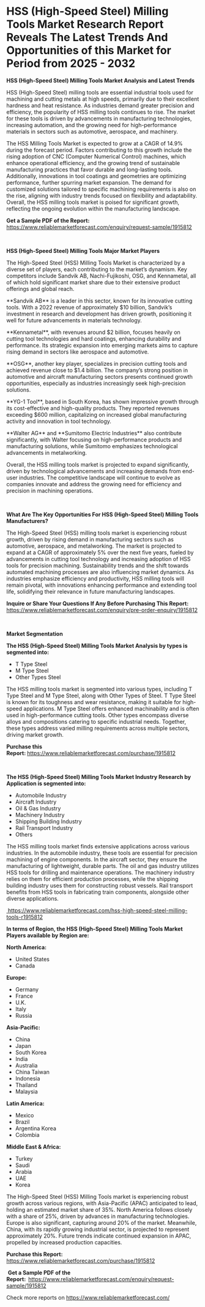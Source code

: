 <p><h1>HSS (High-Speed Steel) Milling Tools Market Research Report Reveals The Latest Trends And Opportunities of this Market for Period from 2025 - 2032</h1></p><p><strong>HSS (High-Speed Steel) Milling Tools Market Analysis and Latest Trends</strong></p>
<p><p>HSS (High-Speed Steel) milling tools are essential industrial tools used for machining and cutting metals at high speeds, primarily due to their excellent hardness and heat resistance. As industries demand greater precision and efficiency, the popularity of HSS milling tools continues to rise. The market for these tools is driven by advancements in manufacturing technologies, increasing automation, and the growing need for high-performance materials in sectors such as automotive, aerospace, and machinery.</p><p>The HSS Milling Tools Market is expected to grow at a CAGR of 14.9% during the forecast period. Factors contributing to this growth include the rising adoption of CNC (Computer Numerical Control) machines, which enhance operational efficiency, and the growing trend of sustainable manufacturing practices that favor durable and long-lasting tools. Additionally, innovations in tool coatings and geometries are optimizing performance, further spurring market expansion. The demand for customized solutions tailored to specific machining requirements is also on the rise, aligning with industry trends focused on flexibility and adaptability. Overall, the HSS milling tools market is poised for significant growth, reflecting the ongoing evolution within the manufacturing landscape.</p></p>
<p><strong>Get a Sample PDF of the Report:&nbsp;</strong> <a href="https://www.reliablemarketforecast.com/enquiry/request-sample/1915812?utm_campaign=2145&utm_medium=2&utm_source=Github&utm_content=ia&utm_term=10022025&utm_id=hss-high-speed-steel-milling-tools">https://www.reliablemarketforecast.com/enquiry/request-sample/1915812</a></p>
<p>&nbsp;</p>
<p><strong>HSS (High-Speed Steel) Milling Tools Major Market Players</strong></p>
<p><p>The High-Speed Steel (HSS) Milling Tools Market is characterized by a diverse set of players, each contributing to the market’s dynamism. Key competitors include Sandvik AB, Nachi-Fujikoshi, OSG, and Kennametal, all of which hold significant market share due to their extensive product offerings and global reach.</p><p>**Sandvik AB** is a leader in this sector, known for its innovative cutting tools. With a 2022 revenue of approximately $10 billion, Sandvik’s investment in research and development has driven growth, positioning it well for future advancements in materials technology.</p><p>**Kennametal**, with revenues around $2 billion, focuses heavily on cutting tool technologies and hard coatings, enhancing durability and performance. Its strategic expansion into emerging markets aims to capture rising demand in sectors like aerospace and automotive.</p><p>**OSG**, another key player, specializes in precision cutting tools and achieved revenue close to $1.4 billion. The company’s strong position in automotive and aircraft manufacturing sectors presents continued growth opportunities, especially as industries increasingly seek high-precision solutions.</p><p>**YG-1 Tool**, based in South Korea, has shown impressive growth through its cost-effective and high-quality products. They reported revenues exceeding $600 million, capitalizing on increased global manufacturing activity and innovation in tool technology.</p><p>**Walter AG** and **Sumitomo Electric Industries** also contribute significantly, with Walter focusing on high-performance products and manufacturing solutions, while Sumitomo emphasizes technological advancements in metalworking.</p><p>Overall, the HSS milling tools market is projected to expand significantly, driven by technological advancements and increasing demands from end-user industries. The competitive landscape will continue to evolve as companies innovate and address the growing need for efficiency and precision in machining operations.</p></p>
<p>&nbsp;</p>
<p><strong>What Are The Key Opportunities For HSS (High-Speed Steel) Milling Tools Manufacturers?</strong></p>
<p><p>The High-Speed Steel (HSS) milling tools market is experiencing robust growth, driven by rising demand in manufacturing sectors such as automotive, aerospace, and metalworking. The market is projected to expand at a CAGR of approximately 5% over the next five years, fueled by advancements in cutting tool technology and increasing adoption of HSS tools for precision machining. Sustainability trends and the shift towards automated machining processes are also influencing market dynamics. As industries emphasize efficiency and productivity, HSS milling tools will remain pivotal, with innovations enhancing performance and extending tool life, solidifying their relevance in future manufacturing landscapes.</p></p>
<p><strong>Inquire or Share Your Questions If Any Before Purchasing This Report:</strong> <a href="https://www.reliablemarketforecast.com/enquiry/pre-order-enquiry/1915812?utm_campaign=2145&utm_medium=2&utm_source=Github&utm_content=ia&utm_term=10022025&utm_id=hss-high-speed-steel-milling-tools">https://www.reliablemarketforecast.com/enquiry/pre-order-enquiry/1915812</a></p>
<p>&nbsp;</p>
<p><strong>Market Segmentation</strong></p>
<p><strong>The HSS (High-Speed Steel) Milling Tools Market Analysis by types is segmented into:</strong></p>
<p><ul><li>T Type Steel</li><li>M Type Steel</li><li>Other Types Steel</li></ul></p>
<p><p>The HSS milling tools market is segmented into various types, including T Type Steel and M Type Steel, along with Other Types of Steel. T Type Steel is known for its toughness and wear resistance, making it suitable for high-speed applications. M Type Steel offers enhanced machinability and is often used in high-performance cutting tools. Other types encompass diverse alloys and compositions catering to specific industrial needs. Together, these types address varied milling requirements across multiple sectors, driving market growth.</p></p>
<p><strong>Purchase this Report:&nbsp;</strong><a href="https://www.reliablemarketforecast.com/purchase/1915812?utm_campaign=2145&utm_medium=2&utm_source=Github&utm_content=ia&utm_term=10022025&utm_id=hss-high-speed-steel-milling-tools">https://www.reliablemarketforecast.com/purchase/1915812</a></p>
<p>&nbsp;</p>
<p><strong>The HSS (High-Speed Steel) Milling Tools Market Industry Research by Application is segmented into:</strong></p>
<p><ul><li>Automobile Industry</li><li>Aircraft Industry</li><li>Oil & Gas Industry</li><li>Machinery Industry</li><li>Shipping Building Industry</li><li>Rail Transport Industry</li><li>Others</li></ul></p>
<p><p>The HSS milling tools market finds extensive applications across various industries. In the automobile industry, these tools are essential for precision machining of engine components. In the aircraft sector, they ensure the manufacturing of lightweight, durable parts. The oil and gas industry utilizes HSS tools for drilling and maintenance operations. The machinery industry relies on them for efficient production processes, while the shipping building industry uses them for constructing robust vessels. Rail transport benefits from HSS tools in fabricating train components, alongside other diverse applications.</p></p>
<p><a href="https://www.reliablemarketforecast.com/hss-high-speed-steel-milling-tools-r1915812?utm_campaign=2145&utm_medium=2&utm_source=Github&utm_content=ia&utm_term=10022025&utm_id=hss-high-speed-steel-milling-tools">&nbsp;https://www.reliablemarketforecast.com/hss-high-speed-steel-milling-tools-r1915812</a></p>
<p><strong>In terms of Region, the HSS (High-Speed Steel) Milling Tools Market Players available by Region are:</strong></p>
<p>
    <p> <strong> North America: </strong>
        <ul>
            <li>United States</li>
            <li>Canada</li>
        </ul>
        </p> 
    <p> <strong> Europe: </strong>
        <ul>
            <li>Germany</li>
            <li>France</li>
            <li>U.K.</li>
            <li>Italy</li>
            <li>Russia</li>
        </ul>
        </p> 
    <p> <strong> Asia-Pacific: </strong>
        <ul>
            <li>China</li>
            <li>Japan</li>
            <li>South Korea</li>
            <li>India</li>
            <li>Australia</li>
            <li>China Taiwan</li>
            <li>Indonesia</li>
            <li>Thailand</li>
            <li>Malaysia</li>
        </ul>
        </p> 
    <p> <strong> Latin America: </strong>
        <ul>
            <li>Mexico</li>
            <li>Brazil</li>
            <li>Argentina Korea</li>
            <li>Colombia</li>
        </ul>
        </p> 
    <p> <strong> Middle East & Africa: </strong>
        <ul>
            <li>Turkey</li>
            <li>Saudi</li>
            <li>Arabia</li>
            <li>UAE</li>
            <li>Korea</li>
        </ul>
    </p>
    </p>
<p><p>The High-Speed Steel (HSS) Milling Tools market is experiencing robust growth across various regions, with Asia-Pacific (APAC) anticipated to lead, holding an estimated market share of 35%. North America follows closely with a share of 25%, driven by advances in manufacturing technologies. Europe is also significant, capturing around 20% of the market. Meanwhile, China, with its rapidly growing industrial sector, is projected to represent approximately 20%. Future trends indicate continued expansion in APAC, propelled by increased production capacities.</p></p>
<p><strong>Purchase this Report: </strong><a href="https://www.reliablemarketforecast.com/purchase/1915812?utm_campaign=2145&utm_medium=2&utm_source=Github&utm_content=ia&utm_term=10022025&utm_id=hss-high-speed-steel-milling-tools">https://www.reliablemarketforecast.com/purchase/1915812</a></p>
<p>&nbsp;<strong>Get a Sample PDF of the Report:&nbsp;&nbsp;</strong><a href="https://www.reliablemarketforecast.com/enquiry/request-sample/1915812?utm_campaign=2145&utm_medium=2&utm_source=Github&utm_content=ia&utm_term=10022025&utm_id=hss-high-speed-steel-milling-tools">https://www.reliablemarketforecast.com/enquiry/request-sample/1915812</a></p>
<p><strong></strong></p>
<p>Check more reports on <a href="https://www.reliablemarketforecast.com/?utm_campaign=2145&utm_medium=2&utm_source=Github&utm_content=ia&utm_term=10022025&utm_id=hss-high-speed-steel-milling-tools">https://www.reliablemarketforecast.com/</a></p>